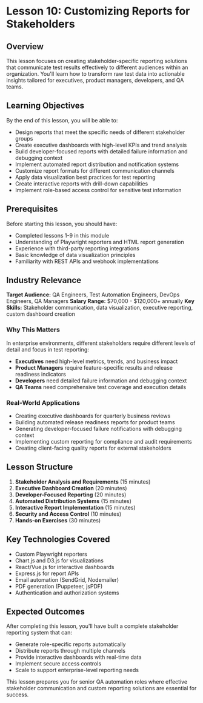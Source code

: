 # Lesson 10: Customizing Reports for Stakeholders

## Overview

This lesson focuses on creating stakeholder-specific reporting solutions that communicate test results effectively to different audiences within an organization. You'll learn how to transform raw test data into actionable insights tailored for executives, product managers, developers, and QA teams.

## Learning Objectives

By the end of this lesson, you will be able to:

- Design reports that meet the specific needs of different stakeholder groups
- Create executive dashboards with high-level KPIs and trend analysis
- Build developer-focused reports with detailed failure information and debugging context
- Implement automated report distribution and notification systems
- Customize report formats for different communication channels
- Apply data visualization best practices for test reporting
- Create interactive reports with drill-down capabilities
- Implement role-based access control for sensitive test information

## Prerequisites

Before starting this lesson, you should have:

- Completed lessons 1-9 in this module
- Understanding of Playwright reporters and HTML report generation
- Experience with third-party reporting integrations
- Basic knowledge of data visualization principles
- Familiarity with REST APIs and webhook implementations

## Industry Relevance

**Target Audience:** QA Engineers, Test Automation Engineers, DevOps Engineers, QA Managers
**Salary Range:** $70,000 - $120,000+ annually
**Key Skills:** Stakeholder communication, data visualization, executive reporting, custom dashboard creation

### Why This Matters

In enterprise environments, different stakeholders require different levels of detail and focus in test reporting:

- **Executives** need high-level metrics, trends, and business impact
- **Product Managers** require feature-specific results and release readiness indicators  
- **Developers** need detailed failure information and debugging context
- **QA Teams** need comprehensive test coverage and execution details

### Real-World Applications

- Creating executive dashboards for quarterly business reviews
- Building automated release readiness reports for product teams
- Generating developer-focused failure notifications with debugging context
- Implementing custom reporting for compliance and audit requirements
- Creating client-facing quality reports for external stakeholders

## Lesson Structure

1. **Stakeholder Analysis and Requirements** (15 minutes)
2. **Executive Dashboard Creation** (20 minutes)
3. **Developer-Focused Reporting** (20 minutes)
4. **Automated Distribution Systems** (15 minutes)
5. **Interactive Report Implementation** (15 minutes)
6. **Security and Access Control** (10 minutes)
7. **Hands-on Exercises** (30 minutes)

## Key Technologies Covered

- Custom Playwright reporters
- Chart.js and D3.js for visualizations
- React/Vue.js for interactive dashboards
- Express.js for report APIs
- Email automation (SendGrid, Nodemailer)
- PDF generation (Puppeteer, jsPDF)
- Authentication and authorization systems

## Expected Outcomes

After completing this lesson, you'll have built a complete stakeholder reporting system that can:

- Generate role-specific reports automatically
- Distribute reports through multiple channels
- Provide interactive dashboards with real-time data
- Implement secure access controls
- Scale to support enterprise-level reporting needs

This lesson prepares you for senior QA automation roles where effective stakeholder communication and custom reporting solutions are essential for success.

